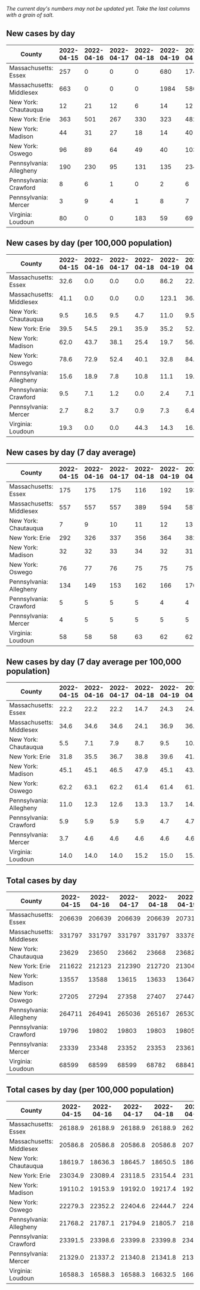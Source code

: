 _The current day's numbers may not be updated yet. Take the last columns with a grain of salt._
## New cases by day

| County | 2022-04-15 | 2022-04-16 | 2022-04-17 | 2022-04-18 | 2022-04-19 | 2022-04-20 | 2022-04-21 |
| --- | --- | --- | --- | --- | --- | --- | --- |
| Massachusetts: Essex | 257 | 0 | 0 | 0 | 680 | 174 |  |
| Massachusetts: Middlesex | 663 | 0 | 0 | 0 | 1984 | 580 |  |
| New York: Chautauqua | 12 | 21 | 12 | 6 | 14 | 12 |  |
| New York: Erie | 363 | 501 | 267 | 330 | 323 | 482 |  |
| New York: Madison | 44 | 31 | 27 | 18 | 14 | 40 |  |
| New York: Oswego | 96 | 89 | 64 | 49 | 40 | 103 |  |
| Pennsylvania: Allegheny | 190 | 230 | 95 | 131 | 135 | 234 |  |
| Pennsylvania: Crawford | 8 | 6 | 1 | 0 | 2 | 6 |  |
| Pennsylvania: Mercer | 3 | 9 | 4 | 1 | 8 | 7 |  |
| Virginia: Loudoun | 80 | 0 | 0 | 183 | 59 | 69 |  |

## New cases by day (per 100,000 population)

| County | 2022-04-15 | 2022-04-16 | 2022-04-17 | 2022-04-18 | 2022-04-19 | 2022-04-20 | 2022-04-21 |
| --- | --- | --- | --- | --- | --- | --- | --- |
| Massachusetts: Essex | 32.6 | 0.0 | 0.0 | 0.0 | 86.2 | 22.1 |  |
| Massachusetts: Middlesex | 41.1 | 0.0 | 0.0 | 0.0 | 123.1 | 36.0 |  |
| New York: Chautauqua | 9.5 | 16.5 | 9.5 | 4.7 | 11.0 | 9.5 |  |
| New York: Erie | 39.5 | 54.5 | 29.1 | 35.9 | 35.2 | 52.5 |  |
| New York: Madison | 62.0 | 43.7 | 38.1 | 25.4 | 19.7 | 56.4 |  |
| New York: Oswego | 78.6 | 72.9 | 52.4 | 40.1 | 32.8 | 84.4 |  |
| Pennsylvania: Allegheny | 15.6 | 18.9 | 7.8 | 10.8 | 11.1 | 19.2 |  |
| Pennsylvania: Crawford | 9.5 | 7.1 | 1.2 | 0.0 | 2.4 | 7.1 |  |
| Pennsylvania: Mercer | 2.7 | 8.2 | 3.7 | 0.9 | 7.3 | 6.4 |  |
| Virginia: Loudoun | 19.3 | 0.0 | 0.0 | 44.3 | 14.3 | 16.7 |  |

## New cases by day (7 day average)

| County | 2022-04-15 | 2022-04-16 | 2022-04-17 | 2022-04-18 | 2022-04-19 | 2022-04-20 | 2022-04-21 |
| --- | --- | --- | --- | --- | --- | --- | --- |
| Massachusetts: Essex | 175 | 175 | 175 | 116 | 192 | 193 |  |
| Massachusetts: Middlesex | 557 | 557 | 557 | 389 | 594 | 587 |  |
| New York: Chautauqua | 7 | 9 | 10 | 11 | 12 | 13 |  |
| New York: Erie | 292 | 326 | 337 | 356 | 364 | 382 |  |
| New York: Madison | 32 | 32 | 33 | 34 | 32 | 31 |  |
| New York: Oswego | 76 | 77 | 76 | 75 | 75 | 75 |  |
| Pennsylvania: Allegheny | 134 | 149 | 153 | 162 | 166 | 170 |  |
| Pennsylvania: Crawford | 5 | 5 | 5 | 5 | 4 | 4 |  |
| Pennsylvania: Mercer | 4 | 5 | 5 | 5 | 5 | 5 |  |
| Virginia: Loudoun | 58 | 58 | 58 | 63 | 62 | 62 |  |

## New cases by day (7 day average per 100,000 population)

| County | 2022-04-15 | 2022-04-16 | 2022-04-17 | 2022-04-18 | 2022-04-19 | 2022-04-20 | 2022-04-21 |
| --- | --- | --- | --- | --- | --- | --- | --- |
| Massachusetts: Essex | 22.2 | 22.2 | 22.2 | 14.7 | 24.3 | 24.5 |  |
| Massachusetts: Middlesex | 34.6 | 34.6 | 34.6 | 24.1 | 36.9 | 36.4 |  |
| New York: Chautauqua | 5.5 | 7.1 | 7.9 | 8.7 | 9.5 | 10.2 |  |
| New York: Erie | 31.8 | 35.5 | 36.7 | 38.8 | 39.6 | 41.6 |  |
| New York: Madison | 45.1 | 45.1 | 46.5 | 47.9 | 45.1 | 43.7 |  |
| New York: Oswego | 62.2 | 63.1 | 62.2 | 61.4 | 61.4 | 61.4 |  |
| Pennsylvania: Allegheny | 11.0 | 12.3 | 12.6 | 13.3 | 13.7 | 14.0 |  |
| Pennsylvania: Crawford | 5.9 | 5.9 | 5.9 | 5.9 | 4.7 | 4.7 |  |
| Pennsylvania: Mercer | 3.7 | 4.6 | 4.6 | 4.6 | 4.6 | 4.6 |  |
| Virginia: Loudoun | 14.0 | 14.0 | 14.0 | 15.2 | 15.0 | 15.0 |  |

## Total cases by day

| County | 2022-04-15 | 2022-04-16 | 2022-04-17 | 2022-04-18 | 2022-04-19 | 2022-04-20 | 2022-04-21 |
| --- | --- | --- | --- | --- | --- | --- | --- |
| Massachusetts: Essex | 206639 | 206639 | 206639 | 206639 | 207319 | 207493 |  |
| Massachusetts: Middlesex | 331797 | 331797 | 331797 | 331797 | 333781 | 334361 |  |
| New York: Chautauqua | 23629 | 23650 | 23662 | 23668 | 23682 | 23694 |  |
| New York: Erie | 211622 | 212123 | 212390 | 212720 | 213043 | 213525 |  |
| New York: Madison | 13557 | 13588 | 13615 | 13633 | 13647 | 13687 |  |
| New York: Oswego | 27205 | 27294 | 27358 | 27407 | 27447 | 27550 |  |
| Pennsylvania: Allegheny | 264711 | 264941 | 265036 | 265167 | 265302 | 265536 |  |
| Pennsylvania: Crawford | 19796 | 19802 | 19803 | 19803 | 19805 | 19811 |  |
| Pennsylvania: Mercer | 23339 | 23348 | 23352 | 23353 | 23361 | 23368 |  |
| Virginia: Loudoun | 68599 | 68599 | 68599 | 68782 | 68841 | 68910 |  |

## Total cases by day (per 100,000 population)

| County | 2022-04-15 | 2022-04-16 | 2022-04-17 | 2022-04-18 | 2022-04-19 | 2022-04-20 | 2022-04-21 |
| --- | --- | --- | --- | --- | --- | --- | --- |
| Massachusetts: Essex | 26188.9 | 26188.9 | 26188.9 | 26188.9 | 26275.0 | 26297.1 |  |
| Massachusetts: Middlesex | 20586.8 | 20586.8 | 20586.8 | 20586.8 | 20709.9 | 20745.9 |  |
| New York: Chautauqua | 18619.7 | 18636.3 | 18645.7 | 18650.5 | 18661.5 | 18671.0 |  |
| New York: Erie | 23034.9 | 23089.4 | 23118.5 | 23154.4 | 23189.6 | 23242.0 |  |
| New York: Madison | 19110.2 | 19153.9 | 19192.0 | 19217.4 | 19237.1 | 19293.5 |  |
| New York: Oswego | 22279.3 | 22352.2 | 22404.6 | 22444.7 | 22477.5 | 22561.8 |  |
| Pennsylvania: Allegheny | 21768.2 | 21787.1 | 21794.9 | 21805.7 | 21816.8 | 21836.0 |  |
| Pennsylvania: Crawford | 23391.5 | 23398.6 | 23399.8 | 23399.8 | 23402.1 | 23409.2 |  |
| Pennsylvania: Mercer | 21329.0 | 21337.2 | 21340.8 | 21341.8 | 21349.1 | 21355.5 |  |
| Virginia: Loudoun | 16588.3 | 16588.3 | 16588.3 | 16632.5 | 16646.8 | 16663.5 |  |
